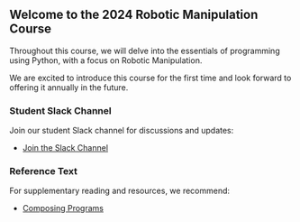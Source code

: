 ## Welcome to the 2024 Robotic Manipulation Course

Throughout this course, we will delve into the essentials of programming using Python, with a focus on Robotic Manipulation.

We are excited to introduce this course for the first time and look forward to offering it annually in the future.

### Student Slack Channel
Join our student Slack channel for discussions and updates:
- [Join the Slack Channel](https://join.slack.com/t/ttic-ripl/shared_invite/zt-2ln57blkx-e9Y_fWSSnCx1r_86_bldUQ)

### Reference Text
For supplementary reading and resources, we recommend:
- [Composing Programs](https://www.composingprograms.com/)

